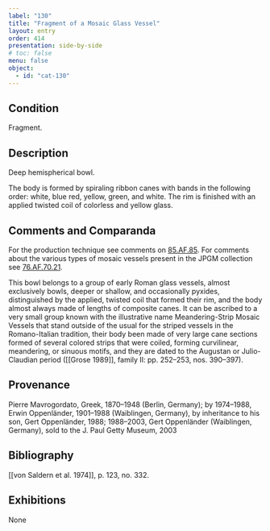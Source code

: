 ```yaml
---
label: "130"
title: "Fragment of a Mosaic Glass Vessel"
layout: entry
order: 414
presentation: side-by-side
# toc: false
menu: false
object:
  - id: "cat-130"
---
```


## Condition

Fragment.

## Description

Deep hemispherical bowl.

The body is formed by spiraling ribbon canes with bands in the following order: white, blue red, yellow, green, and white. The rim is finished with an applied twisted coil of colorless and yellow glass.

## Comments and Comparanda

For the production technique see comments on [85.AF.85](#num). For comments about the various types of mosaic vessels present in the JPGM collection see [76.AF.70.21](#num).

This bowl belongs to a group of early Roman glass vessels, almost exclusively bowls, deeper or shallow, and occasionally pyxides, distinguished by the applied, twisted coil that formed their rim, and the body almost always made of lengths of composite canes. It can be ascribed to a very small group known with the illustrative name Meandering-Strip Mosaic Vessels that stand outside of the usual for the striped vessels in the Romano-Italian tradition, their body been made of very large cane sections formed of several colored strips that were coiled, forming curvilinear, meandering, or sinuous motifs, and they are dated to the Augustan or Julio-Claudian period ([[Grose 1989]], family II: pp. 252–253, nos. 390–397).

## Provenance

Pierre Mavrogordato, Greek, 1870–1948 (Berlin, Germany); by 1974–1988, Erwin Oppenländer, 1901–1988 (Waiblingen, Germany), by inheritance to his son, Gert Oppenländer, 1988; 1988–2003, Gert Oppenländer (Waiblingen, Germany), sold to the J. Paul Getty Museum, 2003

## Bibliography

[[von Saldern et al. 1974]], p. 123, no. 332.

## Exhibitions

None
